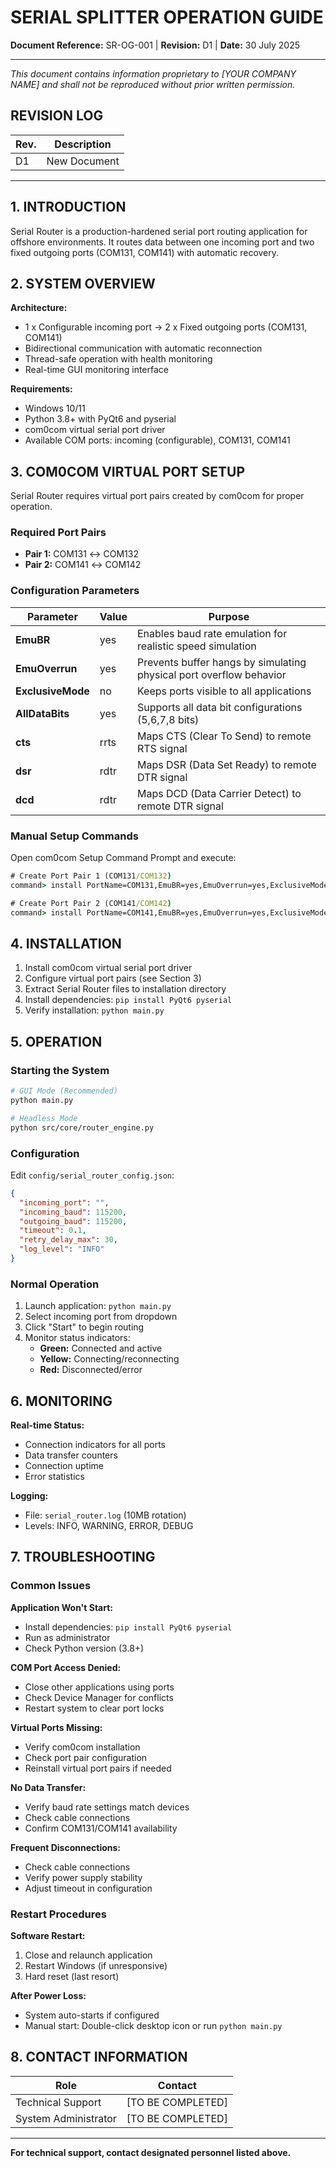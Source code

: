 # SERIAL SPLITTER OPERATION GUIDE

**Document Reference:** SR-OG-001 | **Revision:** D1 | **Date:** 30 July 2025

---

*This document contains information proprietary to [YOUR COMPANY NAME] and shall not be reproduced without prior written permission.*

## REVISION LOG

| Rev. | Description |
|------|-------------|
| D1   | New Document |

---

## 1. INTRODUCTION

Serial Router is a production-hardened serial port routing application for offshore environments. It routes data between one incoming port and two fixed outgoing ports (COM131, COM141) with automatic recovery.

## 2. SYSTEM OVERVIEW

**Architecture:**
- 1 x Configurable incoming port → 2 x Fixed outgoing ports (COM131, COM141)
- Bidirectional communication with automatic reconnection
- Thread-safe operation with health monitoring
- Real-time GUI monitoring interface

**Requirements:**
- Windows 10/11
- Python 3.8+ with PyQt6 and pyserial
- com0com virtual serial port driver
- Available COM ports: incoming (configurable), COM131, COM141

## 3. COM0COM VIRTUAL PORT SETUP

Serial Router requires virtual port pairs created by com0com for proper operation.

### Required Port Pairs
- **Pair 1:** COM131 ↔ COM132
- **Pair 2:** COM141 ↔ COM142

### Configuration Parameters

| Parameter | Value | Purpose |
|-----------|-------|---------|
| **EmuBR** | yes | Enables baud rate emulation for realistic speed simulation |
| **EmuOverrun** | yes | Prevents buffer hangs by simulating physical port overflow behavior |
| **ExclusiveMode** | no | Keeps ports visible to all applications |
| **AllDataBits** | yes | Supports all data bit configurations (5,6,7,8 bits) |
| **cts** | rrts | Maps CTS (Clear To Send) to remote RTS signal |
| **dsr** | rdtr | Maps DSR (Data Set Ready) to remote DTR signal |
| **dcd** | rdtr | Maps DCD (Data Carrier Detect) to remote DTR signal |

### Manual Setup Commands

Open com0com Setup Command Prompt and execute:

```cmd
# Create Port Pair 1 (COM131/COM132)
command> install PortName=COM131,EmuBR=yes,EmuOverrun=yes,ExclusiveMode=no,AllDataBits=yes,cts=rrts,dsr=rdtr,dcd=rdtr PortName=COM132,EmuBR=yes,EmuOverrun=yes,ExclusiveMode=no,AllDataBits=yes,cts=rrts,dsr=rdtr,dcd=rdtr

# Create Port Pair 2 (COM141/COM142)  
command> install PortName=COM141,EmuBR=yes,EmuOverrun=yes,ExclusiveMode=no,AllDataBits=yes,cts=rrts,dsr=rdtr,dcd=rdtr PortName=COM142,EmuBR=yes,EmuOverrun=yes,ExclusiveMode=no,AllDataBits=yes,cts=rrts,dsr=rdtr,dcd=rdtr
```

## 4. INSTALLATION

1. Install com0com virtual serial port driver
2. Configure virtual port pairs (see Section 3)
3. Extract Serial Router files to installation directory
4. Install dependencies: `pip install PyQt6 pyserial`
5. Verify installation: `python main.py`

## 5. OPERATION

### Starting the System
```bash
# GUI Mode (Recommended)
python main.py

# Headless Mode
python src/core/router_engine.py
```

### Configuration
Edit `config/serial_router_config.json`:
```json
{
  "incoming_port": "",
  "incoming_baud": 115200,
  "outgoing_baud": 115200,
  "timeout": 0.1,
  "retry_delay_max": 30,
  "log_level": "INFO"
}
```

### Normal Operation
1. Launch application: `python main.py`
2. Select incoming port from dropdown
3. Click "Start" to begin routing
4. Monitor status indicators:
   - **Green:** Connected and active
   - **Yellow:** Connecting/reconnecting  
   - **Red:** Disconnected/error

## 6. MONITORING

**Real-time Status:**
- Connection indicators for all ports
- Data transfer counters
- Connection uptime
- Error statistics

**Logging:**
- File: `serial_router.log` (10MB rotation)
- Levels: INFO, WARNING, ERROR, DEBUG

## 7. TROUBLESHOOTING

### Common Issues

**Application Won't Start:**
- Install dependencies: `pip install PyQt6 pyserial`
- Run as administrator
- Check Python version (3.8+)

**COM Port Access Denied:**
- Close other applications using ports
- Check Device Manager for conflicts
- Restart system to clear port locks

**Virtual Ports Missing:**
- Verify com0com installation
- Check port pair configuration
- Reinstall virtual port pairs if needed

**No Data Transfer:**
- Verify baud rate settings match devices
- Check cable connections
- Confirm COM131/COM141 availability

**Frequent Disconnections:**
- Check cable connections
- Verify power supply stability
- Adjust timeout in configuration

### Restart Procedures

**Software Restart:**
1. Close and relaunch application
2. Restart Windows (if unresponsive)
3. Hard reset (last resort)

**After Power Loss:**
- System auto-starts if configured
- Manual start: Double-click desktop icon or run `python main.py`

## 8. CONTACT INFORMATION

| Role | Contact |
|------|---------|
| Technical Support | [TO BE COMPLETED] |
| System Administrator | [TO BE COMPLETED] |

---

**For technical support, contact designated personnel listed above.**